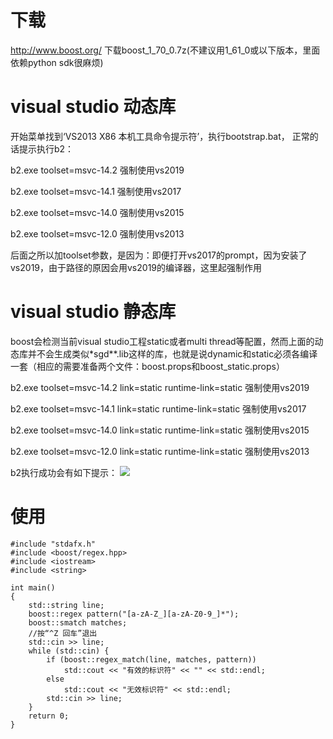 下载
========
http://www.boost.org/     下载boost_1_70_0.7z(不建议用1_61_0或以下版本，里面依赖python sdk很麻烦)

visual studio 动态库
========
开始菜单找到‘VS2013 X86 本机工具命令提示符’，执行bootstrap.bat，
正常的话提示执行b2：

b2.exe   toolset=msvc-14.2						强制使用vs2019

b2.exe   toolset=msvc-14.1						强制使用vs2017

b2.exe   toolset=msvc-14.0						强制使用vs2015

b2.exe   toolset=msvc-12.0						强制使用vs2013

后面之所以加toolset参数，是因为：即便打开vs2017的prompt，因为安装了vs2019，由于路径的原因会用vs2019的编译器，这里起强制作用


visual studio 静态库
========

boost会检测当前visual studio工程static或者multi thread等配置，然而上面的动态库并不会生成类似*sgd**.lib这样的库，也就是说dynamic和static必须各编译一套（相应的需要准备两个文件：boost.props和boost_static.props）

b2.exe   toolset=msvc-14.2    link=static   runtime-link=static						强制使用vs2019

b2.exe   toolset=msvc-14.1    link=static   runtime-link=static						强制使用vs2017

b2.exe   toolset=msvc-14.0    link=static   runtime-link=static						强制使用vs2015

b2.exe   toolset=msvc-12.0    link=static   runtime-link=static						强制使用vs2013



b2执行成功会有如下提示：
![](https://github.com/wjx0912/CppBaseUtils/blob/master/document/image/boost.png)

使用
========

	#include "stdafx.h"
	#include <boost/regex.hpp>
	#include <iostream>
	#include <string>
	
	int main()
	{
		std::string line;
		boost::regex pattern("[a-zA-Z_][a-zA-Z0-9_]*");
		boost::smatch matches;
		//按“^Z 回车”退出
		std::cin >> line;
		while (std::cin) {
			if (boost::regex_match(line, matches, pattern))
				std::cout << "有效的标识符" << "" << std::endl;
			else
				std::cout << "无效标识符" << std::endl;
			std::cin >> line;
		}
		return 0;
	}


